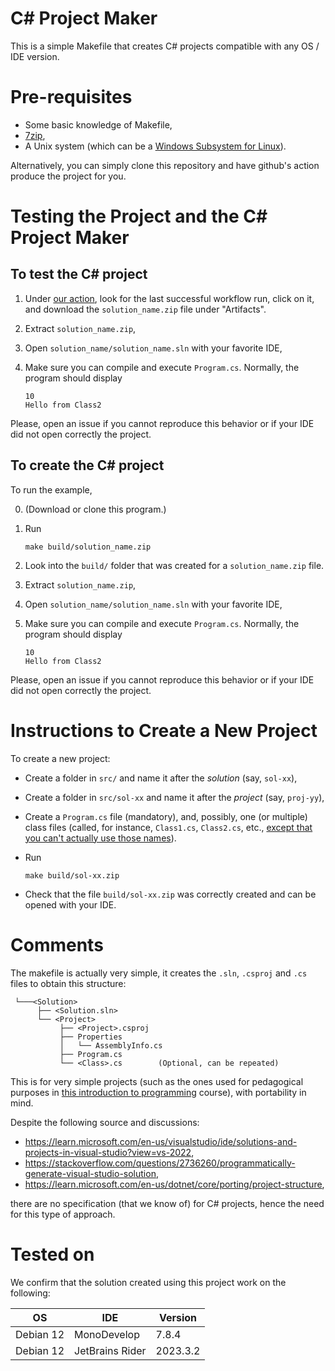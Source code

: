 # C# Project Maker

This is a simple Makefile that creates C# projects compatible with any OS / IDE version.

# Pre-requisites

- Some basic knowledge of Makefile,
- [7zip](https://7-zip.org/),
- A Unix system (which can be a [Windows Subsystem for Linux](https://learn.microsoft.com/en-us/windows/wsl/about)).

Alternatively, you can simply clone this repository and have github's action produce the project for you.

# Testing the Project and the C# Project Maker

## To test the C# project 

1. Under [our action](https://github.com/csci-1301/C-Sharp-project-maker/actions), look for the last successful workflow run, click on it, and download the `solution_name.zip` file under "Artifacts".
2. Extract `solution_name.zip`,
4. Open `solution_name/solution_name.sln` with your favorite IDE,
5. Make sure you can compile and execute `Program.cs`. Normally, the program should display
    
    ```
    10
    Hello from Class2
    ```

Please, open an issue if you cannot reproduce this behavior or if your IDE did not open correctly the project.

## To create the C# project

To run the example, 

0. (Download or clone this program.)
1. Run

    ```
    make build/solution_name.zip
    ```

2. Look into the `build/` folder that was created for a `solution_name.zip` file.
3. Extract `solution_name.zip`,
4. Open `solution_name/solution_name.sln` with your favorite IDE,
5. Make sure you can compile and execute `Program.cs`. Normally, the program should display
    
    ```
    10
    Hello from Class2
    ```

Please, open an issue if you cannot reproduce this behavior or if your IDE did not open correctly the project.

    
# Instructions to Create a New Project

To create a new project:

- Create a folder in `src/` and name it after the _solution_ (say, `sol-xx`),
- Create a folder in `src/sol-xx` and name it after the _project_ (say, `proj-yy`),
- Create a `Program.cs` file (mandatory), and, possibly, one (or multiple) class files (called, for instance, `Class1.cs`, `Class2.cs`, etc., [except that you can't actually use those names](https://github.com/csci-1301/C-Sharp-project-maker/issues/1)).
- Run 
    
    ```
    make build/sol-xx.zip
    ```
- Check that the file `build/sol-xx.zip` was correctly created and can be opened with your IDE.

# Comments

The makefile is actually very simple, it creates the `.sln`, `.csproj` and `.cs` files to obtain this structure:

```
 └───<Solution>
      ├── <Solution.sln>
      └── <Project>
           ├── <Project>.csproj
           ├── Properties
           │   └── AssemblyInfo.cs
           ├── Program.cs           
           └── <Class>.cs	     (Optional, can be repeated)
```

This is for very simple projects (such as the ones used for pedagogical purposes in [this introduction to programming](https://csci-1301.github.io/) course), with portability in mind.

Despite the following source and discussions:

- <https://learn.microsoft.com/en-us/visualstudio/ide/solutions-and-projects-in-visual-studio?view=vs-2022>,
- <https://stackoverflow.com/questions/2736260/programmatically-generate-visual-studio-solution>,
- <https://learn.microsoft.com/en-us/dotnet/core/porting/project-structure>,

there are no specification (that we know of) for C# projects, hence the need for this type of approach.

# Tested on

We confirm that the solution created using this project work on the following:

OS | IDE | Version
--- | --- | --- 
Debian 12 | MonoDevelop | 7.8.4
Debian 12 | JetBrains Rider | 2023.3.2
